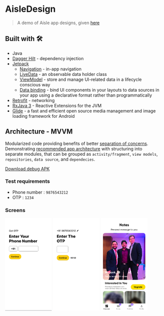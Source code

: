# AisleDesign

> A demo of Aisle app designs, given [here](https://public.3.basecamp.com/p/YsPNgSeRhUqLs64GpSgkjjB7)

## Built with 🛠

* Java
* [Dagger Hilt](https://dagger.dev/hilt/) - dependency injection
* [Jetpack](https://developer.android.com/jetpack)
    * [Navigation](https://developer.android.com/topic/libraries/architecture/navigation/) - in-app navigation
    * [LiveData](https://developer.android.com/topic/libraries/architecture/livedata) - an observable data holder class
    * [ViewModel](https://developer.android.com/topic/libraries/architecture/viewmodel) - store and manage UI-related data in a lifecycle conscious way
    * [Data binding](https://developer.android.com/topic/libraries/data-binding) - bind UI components in your layouts to data sources in your app using a declarative format rather than programmatically
* [Retrofit](https://square.github.io/retrofit/) - networking
* [RxJava 3](https://github.com/ReactiveX/RxJava) - Reactive Extensions for the JVM
* [Glide](https://github.com/bumptech/glide) - a fast and efficient open source media management and image loading framework for Android


## Architecture - MVVM

Modularized code providing benefits of better [separation of concerns](https://en.wikipedia.org/wiki/Separation_of_concerns). Demonstrating [recommended app architecture](https://developer.android.com/jetpack/guide#recommended-app-arch) with structuring into separate modules, that can be grouped as `activity/fragment`, `view models`, `repositories`, `data source`, and `dependecies`.

[Download debug APK](statics/app-debug.apk)

### Test requirements
* Phone number : `9876543212`
* OTP : `1234`


### Screens
<img src="statics/phone_number_screen.png" height="300em"> <img src="statics/otp_screen.png" height="300em"> <img src="statics/notes_screen.png" height="300em">
